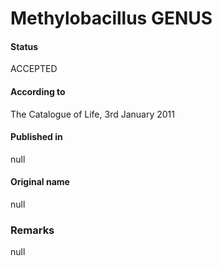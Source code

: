 Methylobacillus GENUS
=======

#### Status
ACCEPTED

#### According to
The Catalogue of Life, 3rd January 2011

#### Published in
null

#### Original name
null

### Remarks
null
